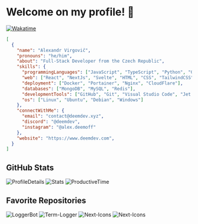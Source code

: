# **Welcome on my profile! 👋**
[![Wakatime](https://wakatime.com/badge/user/4eeecd2f-b83e-434d-9783-fb202ba16da2.svg)](https://wakatime.com/@4eeecd2f-b83e-434d-9783-fb202ba16da2)

```json
[
  {
    "name": "Alexandr Virgovič",
    "pronouns": "he/him",
    "about": "Full-Stack Developer from the Czech Republic",
    "skills": {
      "programmingLanguages": ["JavaScript", "TypeScript", "Python", "Go"],
      "web": ["React", "NextJs", "Svelte", "HTML", "CSS", "TailwindCSS", "Next UI", "Nuxt"],
      "deployment": ["Docker", "Portainer", "Nginx", "CloudFlare"],
      "databases": ["MongoDB", "MySQL", "Redis"],
      "developmentTools": ["GitHub", "Git", "Visual Studio Code", "Jet Brains", "NPMJs"],
      "os": ["Linux", "Ubuntu", "Debian", "Windows"]
    },
    "connectWithMe": {
      "email": "contact@deemdev.xyz",
      "discord": "@deemdev",
      "instagram": "@alex.deemoff"
    },
    "website": "https://www.deemdev.com",
  }
]
```

## **GitHub Stats**

![ProfileDetails](https://github-profile-summary-cards.vercel.app/api/cards/profile-details?username=devdeem&theme=github_dark)
![Stats](https://github-profile-summary-cards.vercel.app/api/cards/stats?username=devdeem&theme=github_dark)
![ProductiveTime](https://github-profile-summary-cards.vercel.app/api/cards/productive-time?username=devdeem&theme=github_dark)

## **Favorite Repositories**

![LoggerBot](https://github-readme-stats.vercel.app/api/pin/?username=devdeem&repo=Logger-Bot&theme=dark&show_owner=true)
![Term-Logger](https://github-readme-stats.vercel.app/api/pin/?username=devdeem&repo=term-logger&theme=dark&show_owner=true)
![Next-Icons](https://github-readme-stats.vercel.app/api/pin/?username=next-icons&repo=client&theme=dark&show_owner=true)
![Next-Icons](https://github-readme-stats.vercel.app/api/pin/?username=next-icons&repo=next-icons&theme=dark&show_owner=true)
